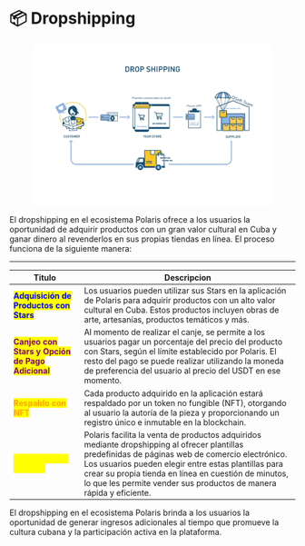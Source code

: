 # 📦 Dropshipping

<figure><img src="../../../../../.gitbook/assets/image (3).webp" alt=""><figcaption></figcaption></figure>

El dropshipping en el ecosistema Polaris ofrece a los usuarios la oportunidad de adquirir productos con un gran valor cultural en Cuba y ganar dinero al revenderlos en sus propias tiendas en línea. El proceso funciona de la siguiente manera:

***

| Titulo                                                                             | Descripcion                                                                                                                                                                                                                                                                                                                             |
| ---------------------------------------------------------------------------------- | --------------------------------------------------------------------------------------------------------------------------------------------------------------------------------------------------------------------------------------------------------------------------------------------------------------------------------------- |
| <mark style="color:blue;">**Adquisición de Productos con Stars**</mark>            | Los usuarios pueden utilizar sus Stars en la aplicación de Polaris para adquirir productos con un alto valor cultural en Cuba. Estos productos incluyen obras de arte, artesanías, productos temáticos y más.                                                                                                                           |
| <mark style="color:purple;">**Canjeo con Stars y Opción de Pago Adicional**</mark> | Al momento de realizar el canje, se permite a los usuarios pagar un porcentaje del precio del producto con Stars, según el límite establecido por Polaris. El resto del pago se puede realizar utilizando la moneda de preferencia del usuario al precio del USDT en ese momento.                                                       |
| <mark style="color:orange;">**Respaldo con NFT**</mark>                            | Cada producto adquirido en la aplicación estará respaldado por un token no fungible (NFT), otorgando al usuario la autoría de la pieza y proporcionando un registro único e inmutable en la blockchain.                                                                                                                                 |
| <mark style="color:yellow;">**Facilidad para la Venta**</mark>                     | Polaris facilita la venta de productos adquiridos mediante dropshipping al ofrecer plantillas predefinidas de páginas web de comercio electrónico. Los usuarios pueden elegir entre estas plantillas para crear su propia tienda en línea en cuestión de minutos, lo que les permite vender sus productos de manera rápida y eficiente. |

El dropshipping en el ecosistema Polaris brinda a los usuarios la oportunidad de generar ingresos adicionales al tiempo que promueve la cultura cubana y la participación activa en la plataforma.
